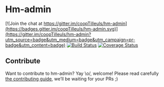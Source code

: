 Hm-admin
========

[![Join the chat at https://gitter.im/coopTilleuls/hm-admin](https://badges.gitter.im/coopTilleuls/hm-admin.svg)](https://gitter.im/coopTilleuls/hm-admin?utm_source=badge&utm_medium=badge&utm_campaign=pr-badge&utm_content=badge)
[![Build Status](https://travis-ci.org/coopTilleuls/hm-admin.svg?branch=master)](https://travis-ci.org/coopTilleuls/hm-admin)
[![Coverage Status](https://coveralls.io/repos/github/coopTilleuls/hm-admin/badge.svg?branch=master)](https://coveralls.io/github/coopTilleuls/hm-admin?branch=master)

Contribute
----------

Want to contribute to hm-admin? Yay \o/, welcome! Please read carefully [the contributing guide](./CONTRIBUTING.md), we’ll be waiting for your PRs ;)
